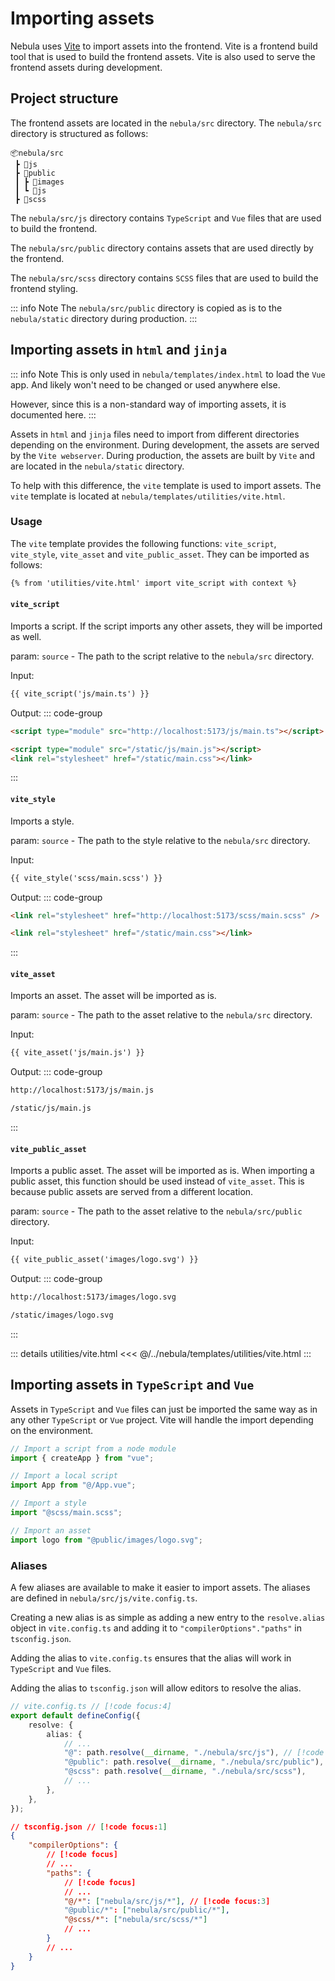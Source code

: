 # Importing assets

Nebula uses [Vite](https://vitejs.dev/) to import assets into the frontend. Vite is a frontend build tool that is used to build the frontend assets. Vite is also used to serve the frontend assets during development.

## Project structure

The frontend assets are located in the `nebula/src` directory. The `nebula/src` directory is structured as follows:

```
📦nebula/src
 ┣ 📂js
 ┣ 📂public
 ┃ ┣ 📂images
 ┃ ┗ 📂js
 ┣ 📂scss
```

The `nebula/src/js` directory contains `TypeScript` and `Vue` files that are used to build the frontend.

The `nebula/src/public` directory contains assets that are used directly by the frontend.

The `nebula/src/scss` directory contains `SCSS` files that are used to build the frontend styling.

::: info Note
The `nebula/src/public` directory is copied as is to the `nebula/static` directory during production.
:::

## Importing assets in `html` and `jinja`

::: info Note
This is only used in `nebula/templates/index.html` to load the `Vue` app. And likely won't need to be changed or used anywhere else.

However, since this is a non-standard way of importing assets, it is documented here.
:::

Assets in `html` and `jinja` files need to import from different directories depending on the environment. During development, the assets are served by the `Vite webserver`. During production, the assets are built by `Vite` and are located in the `nebula/static` directory.

To help with this difference, the `vite` template is used to import assets. The `vite` template is located at `nebula/templates/utilities/vite.html`.

### Usage

The `vite` template provides the following functions: `vite_script`, `vite_style`, `vite_asset` and `vite_public_asset`. They can be imported as follows:

```html
{% from 'utilities/vite.html' import vite_script with context %}
```

#### `vite_script`

Imports a script. If the script imports any other assets, they will be imported as well.

param: `source` - The path to the script relative to the `nebula/src` directory.

Input:

```html
{{ vite_script('js/main.ts') }}
```

Output:
::: code-group

```html [Development]
<script type="module" src="http://localhost:5173/js/main.ts"></script>
```

```html [Production]
<script type="module" src="/static/js/main.js"></script>
<link rel="stylesheet" href="/static/main.css"></link>
```

:::

#### `vite_style`

Imports a style.

param: `source` - The path to the style relative to the `nebula/src` directory.

Input:

```html
{{ vite_style('scss/main.scss') }}
```

Output:
::: code-group

```html [Development]
<link rel="stylesheet" href="http://localhost:5173/scss/main.scss" />
```

```html [Production]
<link rel="stylesheet" href="/static/main.css"></link>
```

:::

#### `vite_asset`

Imports an asset. The asset will be imported as is.

param: `source` - The path to the asset relative to the `nebula/src` directory.

Input:

```html
{{ vite_asset('js/main.js') }}
```

Output:
::: code-group

```html [Development]
http://localhost:5173/js/main.js
```

```html [Production]
/static/js/main.js
```

:::

#### `vite_public_asset`

Imports a public asset. The asset will be imported as is.
When importing a public asset, this function should be used instead of `vite_asset`. This is because public assets are served from a different location.

param: `source` - The path to the asset relative to the `nebula/src/public` directory.

Input:

```html
{{ vite_public_asset('images/logo.svg') }}
```

Output:
::: code-group

```html [Development]
http://localhost:5173/images/logo.svg
```

```html [Production]
/static/images/logo.svg
```

:::

::: details utilities/vite.html
<<< @/../nebula/templates/utilities/vite.html
:::

## Importing assets in `TypeScript` and `Vue`

Assets in `TypeScript` and `Vue` files can just be imported the same way as in any other `TypeScript` or `Vue` project. Vite will handle the import depending on the environment.

```ts
// Import a script from a node module
import { createApp } from "vue";

// Import a local script
import App from "@/App.vue";

// Import a style
import "@scss/main.scss";

// Import an asset
import logo from "@public/images/logo.svg";
```

### Aliases

A few aliases are available to make it easier to import assets. The aliases are defined in `nebula/src/js/vite.config.ts`.

Creating a new alias is as simple as adding a new entry to the `resolve.alias` object in `vite.config.ts` and adding it to `"compilerOptions"."paths"` in `tsconfig.json`.

Adding the alias to `vite.config.ts` ensures that the alias will work in `TypeScript` and `Vue` files.

Adding the alias to `tsconfig.json` will allow editors to resolve the alias.

```ts
// vite.config.ts // [!code focus:4]
export default defineConfig({
    resolve: {
        alias: {
            // ...
            "@": path.resolve(__dirname, "./nebula/src/js"), // [!code focus:3]
            "@public": path.resolve(__dirname, "./nebula/src/public"),
            "@scss": path.resolve(__dirname, "./nebula/src/scss"),
            // ...
        },
    },
});
```

```json
// tsconfig.json // [!code focus:1]
{
    "compilerOptions": {
        // [!code focus]
        // ...
        "paths": {
            // [!code focus]
            // ...
            "@/*": ["nebula/src/js/*"], // [!code focus:3]
            "@public/*": ["nebula/src/public/*"],
            "@scss/*": ["nebula/src/scss/*"]
            // ...
        }
        // ...
    }
}
```
